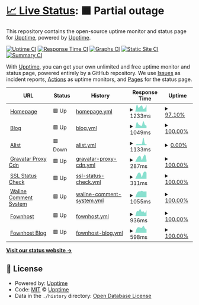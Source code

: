 # [📈 Live Status](https://status.dlya.top): <!--live status--> **🟧 Partial outage**

This repository contains the open-source uptime monitor and status page for [Upptime](https://upptime.js.org), powered by [Upptime](https://github.com/upptime/upptime).

[![Uptime CI](https://github.com/Guangsudalao/uptime/workflows/Uptime%20CI/badge.svg)](https://github.com/Guangsudalao/uptime/actions?query=workflow%3A%22Uptime+CI%22)
[![Response Time CI](https://github.com/Guangsudalao/uptime/workflows/Response%20Time%20CI/badge.svg)](https://github.com/Guangsudalao/uptime/actions?query=workflow%3A%22Response+Time+CI%22)
[![Graphs CI](https://github.com/Guangsudalao/uptime/workflows/Graphs%20CI/badge.svg)](https://github.com/Guangsudalao/uptime/actions?query=workflow%3A%22Graphs+CI%22)
[![Static Site CI](https://github.com/Guangsudalao/uptime/workflows/Static%20Site%20CI/badge.svg)](https://github.com/Guangsudalao/uptime/actions?query=workflow%3A%22Static+Site+CI%22)
[![Summary CI](https://github.com/Guangsudalao/uptime/workflows/Summary%20CI/badge.svg)](https://github.com/Guangsudalao/uptime/actions?query=workflow%3A%22Summary+CI%22)

With [Upptime](https://upptime.js.org), you can get your own unlimited and free uptime monitor and status page, powered entirely by a GitHub repository. We use [Issues](https://github.com/upptime/upptime/issues) as incident reports, [Actions](https://github.com/Guangsudalao/uptime/actions) as uptime monitors, and [Pages](https://status.dlya.top) for the status page.

<!--start: status pages-->
<!-- This summary is generated by Upptime (https://github.com/upptime/upptime) -->
<!-- Do not edit this manually, your changes will be overwritten -->
<!-- prettier-ignore -->
| URL | Status | History | Response Time | Uptime |
| --- | ------ | ------- | ------------- | ------ |
| <img alt="" src="https://icons.duckduckgo.com/ip3/www.dlya.top.ico" height="13"> [Homepage](https://www.dlya.top) | 🟩 Up | [homepage.yml](https://github.com/Guangsudalao/uptime/commits/HEAD/history/homepage.yml) | <details><summary><img alt="Response time graph" src="./graphs/homepage/response-time-week.png" height="20"> 1233ms</summary><br><a href="https://action.status.dlya.top/history/homepage"><img alt="Response time 3266" src="https://img.shields.io/endpoint?url=https%3A%2F%2Fraw.githubusercontent.com%2FGuangsudalao%2Fuptime%2FHEAD%2Fapi%2Fhomepage%2Fresponse-time.json"></a><br><a href="https://action.status.dlya.top/history/homepage"><img alt="24-hour response time 1227" src="https://img.shields.io/endpoint?url=https%3A%2F%2Fraw.githubusercontent.com%2FGuangsudalao%2Fuptime%2FHEAD%2Fapi%2Fhomepage%2Fresponse-time-day.json"></a><br><a href="https://action.status.dlya.top/history/homepage"><img alt="7-day response time 1233" src="https://img.shields.io/endpoint?url=https%3A%2F%2Fraw.githubusercontent.com%2FGuangsudalao%2Fuptime%2FHEAD%2Fapi%2Fhomepage%2Fresponse-time-week.json"></a><br><a href="https://action.status.dlya.top/history/homepage"><img alt="30-day response time 1084" src="https://img.shields.io/endpoint?url=https%3A%2F%2Fraw.githubusercontent.com%2FGuangsudalao%2Fuptime%2FHEAD%2Fapi%2Fhomepage%2Fresponse-time-month.json"></a><br><a href="https://action.status.dlya.top/history/homepage"><img alt="1-year response time 3266" src="https://img.shields.io/endpoint?url=https%3A%2F%2Fraw.githubusercontent.com%2FGuangsudalao%2Fuptime%2FHEAD%2Fapi%2Fhomepage%2Fresponse-time-year.json"></a></details> | <details><summary><a href="https://action.status.dlya.top/history/homepage">97.10%</a></summary><a href="https://action.status.dlya.top/history/homepage"><img alt="All-time uptime 98.42%" src="https://img.shields.io/endpoint?url=https%3A%2F%2Fraw.githubusercontent.com%2FGuangsudalao%2Fuptime%2FHEAD%2Fapi%2Fhomepage%2Fuptime.json"></a><br><a href="https://action.status.dlya.top/history/homepage"><img alt="24-hour uptime 79.68%" src="https://img.shields.io/endpoint?url=https%3A%2F%2Fraw.githubusercontent.com%2FGuangsudalao%2Fuptime%2FHEAD%2Fapi%2Fhomepage%2Fuptime-day.json"></a><br><a href="https://action.status.dlya.top/history/homepage"><img alt="7-day uptime 97.10%" src="https://img.shields.io/endpoint?url=https%3A%2F%2Fraw.githubusercontent.com%2FGuangsudalao%2Fuptime%2FHEAD%2Fapi%2Fhomepage%2Fuptime-week.json"></a><br><a href="https://action.status.dlya.top/history/homepage"><img alt="30-day uptime 99.33%" src="https://img.shields.io/endpoint?url=https%3A%2F%2Fraw.githubusercontent.com%2FGuangsudalao%2Fuptime%2FHEAD%2Fapi%2Fhomepage%2Fuptime-month.json"></a><br><a href="https://action.status.dlya.top/history/homepage"><img alt="1-year uptime 98.42%" src="https://img.shields.io/endpoint?url=https%3A%2F%2Fraw.githubusercontent.com%2FGuangsudalao%2Fuptime%2FHEAD%2Fapi%2Fhomepage%2Fuptime-year.json"></a></details>
| <img alt="" src="https://icons.duckduckgo.com/ip3/blog.dlya.top.ico" height="13"> [Blog](https://blog.dlya.top) | 🟩 Up | [blog.yml](https://github.com/Guangsudalao/uptime/commits/HEAD/history/blog.yml) | <details><summary><img alt="Response time graph" src="./graphs/blog/response-time-week.png" height="20"> 1049ms</summary><br><a href="https://action.status.dlya.top/history/blog"><img alt="Response time 2847" src="https://img.shields.io/endpoint?url=https%3A%2F%2Fraw.githubusercontent.com%2FGuangsudalao%2Fuptime%2FHEAD%2Fapi%2Fblog%2Fresponse-time.json"></a><br><a href="https://action.status.dlya.top/history/blog"><img alt="24-hour response time 642" src="https://img.shields.io/endpoint?url=https%3A%2F%2Fraw.githubusercontent.com%2FGuangsudalao%2Fuptime%2FHEAD%2Fapi%2Fblog%2Fresponse-time-day.json"></a><br><a href="https://action.status.dlya.top/history/blog"><img alt="7-day response time 1049" src="https://img.shields.io/endpoint?url=https%3A%2F%2Fraw.githubusercontent.com%2FGuangsudalao%2Fuptime%2FHEAD%2Fapi%2Fblog%2Fresponse-time-week.json"></a><br><a href="https://action.status.dlya.top/history/blog"><img alt="30-day response time 800" src="https://img.shields.io/endpoint?url=https%3A%2F%2Fraw.githubusercontent.com%2FGuangsudalao%2Fuptime%2FHEAD%2Fapi%2Fblog%2Fresponse-time-month.json"></a><br><a href="https://action.status.dlya.top/history/blog"><img alt="1-year response time 2847" src="https://img.shields.io/endpoint?url=https%3A%2F%2Fraw.githubusercontent.com%2FGuangsudalao%2Fuptime%2FHEAD%2Fapi%2Fblog%2Fresponse-time-year.json"></a></details> | <details><summary><a href="https://action.status.dlya.top/history/blog">100.00%</a></summary><a href="https://action.status.dlya.top/history/blog"><img alt="All-time uptime 98.59%" src="https://img.shields.io/endpoint?url=https%3A%2F%2Fraw.githubusercontent.com%2FGuangsudalao%2Fuptime%2FHEAD%2Fapi%2Fblog%2Fuptime.json"></a><br><a href="https://action.status.dlya.top/history/blog"><img alt="24-hour uptime 100.00%" src="https://img.shields.io/endpoint?url=https%3A%2F%2Fraw.githubusercontent.com%2FGuangsudalao%2Fuptime%2FHEAD%2Fapi%2Fblog%2Fuptime-day.json"></a><br><a href="https://action.status.dlya.top/history/blog"><img alt="7-day uptime 100.00%" src="https://img.shields.io/endpoint?url=https%3A%2F%2Fraw.githubusercontent.com%2FGuangsudalao%2Fuptime%2FHEAD%2Fapi%2Fblog%2Fuptime-week.json"></a><br><a href="https://action.status.dlya.top/history/blog"><img alt="30-day uptime 100.00%" src="https://img.shields.io/endpoint?url=https%3A%2F%2Fraw.githubusercontent.com%2FGuangsudalao%2Fuptime%2FHEAD%2Fapi%2Fblog%2Fuptime-month.json"></a><br><a href="https://action.status.dlya.top/history/blog"><img alt="1-year uptime 98.59%" src="https://img.shields.io/endpoint?url=https%3A%2F%2Fraw.githubusercontent.com%2FGuangsudalao%2Fuptime%2FHEAD%2Fapi%2Fblog%2Fuptime-year.json"></a></details>
| <img alt="" src="https://icons.duckduckgo.com/ip3/file.dlya.top.ico" height="13"> [Alist](https://file.dlya.top) | 🟥 Down | [alist.yml](https://github.com/Guangsudalao/uptime/commits/HEAD/history/alist.yml) | <details><summary><img alt="Response time graph" src="./graphs/alist/response-time-week.png" height="20"> 1133ms</summary><br><a href="https://action.status.dlya.top/history/alist"><img alt="Response time 2348" src="https://img.shields.io/endpoint?url=https%3A%2F%2Fraw.githubusercontent.com%2FGuangsudalao%2Fuptime%2FHEAD%2Fapi%2Falist%2Fresponse-time.json"></a><br><a href="https://action.status.dlya.top/history/alist"><img alt="24-hour response time 507" src="https://img.shields.io/endpoint?url=https%3A%2F%2Fraw.githubusercontent.com%2FGuangsudalao%2Fuptime%2FHEAD%2Fapi%2Falist%2Fresponse-time-day.json"></a><br><a href="https://action.status.dlya.top/history/alist"><img alt="7-day response time 1133" src="https://img.shields.io/endpoint?url=https%3A%2F%2Fraw.githubusercontent.com%2FGuangsudalao%2Fuptime%2FHEAD%2Fapi%2Falist%2Fresponse-time-week.json"></a><br><a href="https://action.status.dlya.top/history/alist"><img alt="30-day response time 1271" src="https://img.shields.io/endpoint?url=https%3A%2F%2Fraw.githubusercontent.com%2FGuangsudalao%2Fuptime%2FHEAD%2Fapi%2Falist%2Fresponse-time-month.json"></a><br><a href="https://action.status.dlya.top/history/alist"><img alt="1-year response time 2348" src="https://img.shields.io/endpoint?url=https%3A%2F%2Fraw.githubusercontent.com%2FGuangsudalao%2Fuptime%2FHEAD%2Fapi%2Falist%2Fresponse-time-year.json"></a></details> | <details><summary><a href="https://action.status.dlya.top/history/alist">0.00%</a></summary><a href="https://action.status.dlya.top/history/alist"><img alt="All-time uptime 85.05%" src="https://img.shields.io/endpoint?url=https%3A%2F%2Fraw.githubusercontent.com%2FGuangsudalao%2Fuptime%2FHEAD%2Fapi%2Falist%2Fuptime.json"></a><br><a href="https://action.status.dlya.top/history/alist"><img alt="24-hour uptime 0.00%" src="https://img.shields.io/endpoint?url=https%3A%2F%2Fraw.githubusercontent.com%2FGuangsudalao%2Fuptime%2FHEAD%2Fapi%2Falist%2Fuptime-day.json"></a><br><a href="https://action.status.dlya.top/history/alist"><img alt="7-day uptime 0.00%" src="https://img.shields.io/endpoint?url=https%3A%2F%2Fraw.githubusercontent.com%2FGuangsudalao%2Fuptime%2FHEAD%2Fapi%2Falist%2Fuptime-week.json"></a><br><a href="https://action.status.dlya.top/history/alist"><img alt="30-day uptime 43.44%" src="https://img.shields.io/endpoint?url=https%3A%2F%2Fraw.githubusercontent.com%2FGuangsudalao%2Fuptime%2FHEAD%2Fapi%2Falist%2Fuptime-month.json"></a><br><a href="https://action.status.dlya.top/history/alist"><img alt="1-year uptime 85.05%" src="https://img.shields.io/endpoint?url=https%3A%2F%2Fraw.githubusercontent.com%2FGuangsudalao%2Fuptime%2FHEAD%2Fapi%2Falist%2Fuptime-year.json"></a></details>
| <img alt="" src="https://icons.duckduckgo.com/ip3/avatar.dlya.top.ico" height="13"> [Gravatar Proxy Cdn](https://avatar.dlya.top) | 🟩 Up | [gravatar-proxy-cdn.yml](https://github.com/Guangsudalao/uptime/commits/HEAD/history/gravatar-proxy-cdn.yml) | <details><summary><img alt="Response time graph" src="./graphs/gravatar-proxy-cdn/response-time-week.png" height="20"> 287ms</summary><br><a href="https://action.status.dlya.top/history/gravatar-proxy-cdn"><img alt="Response time 332" src="https://img.shields.io/endpoint?url=https%3A%2F%2Fraw.githubusercontent.com%2FGuangsudalao%2Fuptime%2FHEAD%2Fapi%2Fgravatar-proxy-cdn%2Fresponse-time.json"></a><br><a href="https://action.status.dlya.top/history/gravatar-proxy-cdn"><img alt="24-hour response time 93" src="https://img.shields.io/endpoint?url=https%3A%2F%2Fraw.githubusercontent.com%2FGuangsudalao%2Fuptime%2FHEAD%2Fapi%2Fgravatar-proxy-cdn%2Fresponse-time-day.json"></a><br><a href="https://action.status.dlya.top/history/gravatar-proxy-cdn"><img alt="7-day response time 287" src="https://img.shields.io/endpoint?url=https%3A%2F%2Fraw.githubusercontent.com%2FGuangsudalao%2Fuptime%2FHEAD%2Fapi%2Fgravatar-proxy-cdn%2Fresponse-time-week.json"></a><br><a href="https://action.status.dlya.top/history/gravatar-proxy-cdn"><img alt="30-day response time 324" src="https://img.shields.io/endpoint?url=https%3A%2F%2Fraw.githubusercontent.com%2FGuangsudalao%2Fuptime%2FHEAD%2Fapi%2Fgravatar-proxy-cdn%2Fresponse-time-month.json"></a><br><a href="https://action.status.dlya.top/history/gravatar-proxy-cdn"><img alt="1-year response time 332" src="https://img.shields.io/endpoint?url=https%3A%2F%2Fraw.githubusercontent.com%2FGuangsudalao%2Fuptime%2FHEAD%2Fapi%2Fgravatar-proxy-cdn%2Fresponse-time-year.json"></a></details> | <details><summary><a href="https://action.status.dlya.top/history/gravatar-proxy-cdn">100.00%</a></summary><a href="https://action.status.dlya.top/history/gravatar-proxy-cdn"><img alt="All-time uptime 99.98%" src="https://img.shields.io/endpoint?url=https%3A%2F%2Fraw.githubusercontent.com%2FGuangsudalao%2Fuptime%2FHEAD%2Fapi%2Fgravatar-proxy-cdn%2Fuptime.json"></a><br><a href="https://action.status.dlya.top/history/gravatar-proxy-cdn"><img alt="24-hour uptime 100.00%" src="https://img.shields.io/endpoint?url=https%3A%2F%2Fraw.githubusercontent.com%2FGuangsudalao%2Fuptime%2FHEAD%2Fapi%2Fgravatar-proxy-cdn%2Fuptime-day.json"></a><br><a href="https://action.status.dlya.top/history/gravatar-proxy-cdn"><img alt="7-day uptime 100.00%" src="https://img.shields.io/endpoint?url=https%3A%2F%2Fraw.githubusercontent.com%2FGuangsudalao%2Fuptime%2FHEAD%2Fapi%2Fgravatar-proxy-cdn%2Fuptime-week.json"></a><br><a href="https://action.status.dlya.top/history/gravatar-proxy-cdn"><img alt="30-day uptime 100.00%" src="https://img.shields.io/endpoint?url=https%3A%2F%2Fraw.githubusercontent.com%2FGuangsudalao%2Fuptime%2FHEAD%2Fapi%2Fgravatar-proxy-cdn%2Fuptime-month.json"></a><br><a href="https://action.status.dlya.top/history/gravatar-proxy-cdn"><img alt="1-year uptime 99.98%" src="https://img.shields.io/endpoint?url=https%3A%2F%2Fraw.githubusercontent.com%2FGuangsudalao%2Fuptime%2FHEAD%2Fapi%2Fgravatar-proxy-cdn%2Fuptime-year.json"></a></details>
| <img alt="" src="https://icons.duckduckgo.com/ip3/ssl.dlya.top.ico" height="13"> [SSL Status Check](https://ssl.dlya.top) | 🟩 Up | [ssl-status-check.yml](https://github.com/Guangsudalao/uptime/commits/HEAD/history/ssl-status-check.yml) | <details><summary><img alt="Response time graph" src="./graphs/ssl-status-check/response-time-week.png" height="20"> 311ms</summary><br><a href="https://action.status.dlya.top/history/ssl-status-check"><img alt="Response time 307" src="https://img.shields.io/endpoint?url=https%3A%2F%2Fraw.githubusercontent.com%2FGuangsudalao%2Fuptime%2FHEAD%2Fapi%2Fssl-status-check%2Fresponse-time.json"></a><br><a href="https://action.status.dlya.top/history/ssl-status-check"><img alt="24-hour response time 369" src="https://img.shields.io/endpoint?url=https%3A%2F%2Fraw.githubusercontent.com%2FGuangsudalao%2Fuptime%2FHEAD%2Fapi%2Fssl-status-check%2Fresponse-time-day.json"></a><br><a href="https://action.status.dlya.top/history/ssl-status-check"><img alt="7-day response time 311" src="https://img.shields.io/endpoint?url=https%3A%2F%2Fraw.githubusercontent.com%2FGuangsudalao%2Fuptime%2FHEAD%2Fapi%2Fssl-status-check%2Fresponse-time-week.json"></a><br><a href="https://action.status.dlya.top/history/ssl-status-check"><img alt="30-day response time 294" src="https://img.shields.io/endpoint?url=https%3A%2F%2Fraw.githubusercontent.com%2FGuangsudalao%2Fuptime%2FHEAD%2Fapi%2Fssl-status-check%2Fresponse-time-month.json"></a><br><a href="https://action.status.dlya.top/history/ssl-status-check"><img alt="1-year response time 307" src="https://img.shields.io/endpoint?url=https%3A%2F%2Fraw.githubusercontent.com%2FGuangsudalao%2Fuptime%2FHEAD%2Fapi%2Fssl-status-check%2Fresponse-time-year.json"></a></details> | <details><summary><a href="https://action.status.dlya.top/history/ssl-status-check">100.00%</a></summary><a href="https://action.status.dlya.top/history/ssl-status-check"><img alt="All-time uptime 99.98%" src="https://img.shields.io/endpoint?url=https%3A%2F%2Fraw.githubusercontent.com%2FGuangsudalao%2Fuptime%2FHEAD%2Fapi%2Fssl-status-check%2Fuptime.json"></a><br><a href="https://action.status.dlya.top/history/ssl-status-check"><img alt="24-hour uptime 100.00%" src="https://img.shields.io/endpoint?url=https%3A%2F%2Fraw.githubusercontent.com%2FGuangsudalao%2Fuptime%2FHEAD%2Fapi%2Fssl-status-check%2Fuptime-day.json"></a><br><a href="https://action.status.dlya.top/history/ssl-status-check"><img alt="7-day uptime 100.00%" src="https://img.shields.io/endpoint?url=https%3A%2F%2Fraw.githubusercontent.com%2FGuangsudalao%2Fuptime%2FHEAD%2Fapi%2Fssl-status-check%2Fuptime-week.json"></a><br><a href="https://action.status.dlya.top/history/ssl-status-check"><img alt="30-day uptime 100.00%" src="https://img.shields.io/endpoint?url=https%3A%2F%2Fraw.githubusercontent.com%2FGuangsudalao%2Fuptime%2FHEAD%2Fapi%2Fssl-status-check%2Fuptime-month.json"></a><br><a href="https://action.status.dlya.top/history/ssl-status-check"><img alt="1-year uptime 99.98%" src="https://img.shields.io/endpoint?url=https%3A%2F%2Fraw.githubusercontent.com%2FGuangsudalao%2Fuptime%2FHEAD%2Fapi%2Fssl-status-check%2Fuptime-year.json"></a></details>
| <img alt="" src="https://icons.duckduckgo.com/ip3/waline.comment.dlya.top.ico" height="13"> [Waline Comment System](https://waline.comment.dlya.top) | 🟩 Up | [waline-comment-system.yml](https://github.com/Guangsudalao/uptime/commits/HEAD/history/waline-comment-system.yml) | <details><summary><img alt="Response time graph" src="./graphs/waline-comment-system/response-time-week.png" height="20"> 1055ms</summary><br><a href="https://action.status.dlya.top/history/waline-comment-system"><img alt="Response time 1044" src="https://img.shields.io/endpoint?url=https%3A%2F%2Fraw.githubusercontent.com%2FGuangsudalao%2Fuptime%2FHEAD%2Fapi%2Fwaline-comment-system%2Fresponse-time.json"></a><br><a href="https://action.status.dlya.top/history/waline-comment-system"><img alt="24-hour response time 1090" src="https://img.shields.io/endpoint?url=https%3A%2F%2Fraw.githubusercontent.com%2FGuangsudalao%2Fuptime%2FHEAD%2Fapi%2Fwaline-comment-system%2Fresponse-time-day.json"></a><br><a href="https://action.status.dlya.top/history/waline-comment-system"><img alt="7-day response time 1055" src="https://img.shields.io/endpoint?url=https%3A%2F%2Fraw.githubusercontent.com%2FGuangsudalao%2Fuptime%2FHEAD%2Fapi%2Fwaline-comment-system%2Fresponse-time-week.json"></a><br><a href="https://action.status.dlya.top/history/waline-comment-system"><img alt="30-day response time 1050" src="https://img.shields.io/endpoint?url=https%3A%2F%2Fraw.githubusercontent.com%2FGuangsudalao%2Fuptime%2FHEAD%2Fapi%2Fwaline-comment-system%2Fresponse-time-month.json"></a><br><a href="https://action.status.dlya.top/history/waline-comment-system"><img alt="1-year response time 1044" src="https://img.shields.io/endpoint?url=https%3A%2F%2Fraw.githubusercontent.com%2FGuangsudalao%2Fuptime%2FHEAD%2Fapi%2Fwaline-comment-system%2Fresponse-time-year.json"></a></details> | <details><summary><a href="https://action.status.dlya.top/history/waline-comment-system">100.00%</a></summary><a href="https://action.status.dlya.top/history/waline-comment-system"><img alt="All-time uptime 100.00%" src="https://img.shields.io/endpoint?url=https%3A%2F%2Fraw.githubusercontent.com%2FGuangsudalao%2Fuptime%2FHEAD%2Fapi%2Fwaline-comment-system%2Fuptime.json"></a><br><a href="https://action.status.dlya.top/history/waline-comment-system"><img alt="24-hour uptime 100.00%" src="https://img.shields.io/endpoint?url=https%3A%2F%2Fraw.githubusercontent.com%2FGuangsudalao%2Fuptime%2FHEAD%2Fapi%2Fwaline-comment-system%2Fuptime-day.json"></a><br><a href="https://action.status.dlya.top/history/waline-comment-system"><img alt="7-day uptime 100.00%" src="https://img.shields.io/endpoint?url=https%3A%2F%2Fraw.githubusercontent.com%2FGuangsudalao%2Fuptime%2FHEAD%2Fapi%2Fwaline-comment-system%2Fuptime-week.json"></a><br><a href="https://action.status.dlya.top/history/waline-comment-system"><img alt="30-day uptime 100.00%" src="https://img.shields.io/endpoint?url=https%3A%2F%2Fraw.githubusercontent.com%2FGuangsudalao%2Fuptime%2FHEAD%2Fapi%2Fwaline-comment-system%2Fuptime-month.json"></a><br><a href="https://action.status.dlya.top/history/waline-comment-system"><img alt="1-year uptime 100.00%" src="https://img.shields.io/endpoint?url=https%3A%2F%2Fraw.githubusercontent.com%2FGuangsudalao%2Fuptime%2FHEAD%2Fapi%2Fwaline-comment-system%2Fuptime-year.json"></a></details>
| <img alt="" src="https://icons.duckduckgo.com/ip3/fownhost.ga.ico" height="13"> [Fownhost](https://fownhost.ga) | 🟩 Up | [fownhost.yml](https://github.com/Guangsudalao/uptime/commits/HEAD/history/fownhost.yml) | <details><summary><img alt="Response time graph" src="./graphs/fownhost/response-time-week.png" height="20"> 936ms</summary><br><a href="https://action.status.dlya.top/history/fownhost"><img alt="Response time 3657" src="https://img.shields.io/endpoint?url=https%3A%2F%2Fraw.githubusercontent.com%2FGuangsudalao%2Fuptime%2FHEAD%2Fapi%2Ffownhost%2Fresponse-time.json"></a><br><a href="https://action.status.dlya.top/history/fownhost"><img alt="24-hour response time 1092" src="https://img.shields.io/endpoint?url=https%3A%2F%2Fraw.githubusercontent.com%2FGuangsudalao%2Fuptime%2FHEAD%2Fapi%2Ffownhost%2Fresponse-time-day.json"></a><br><a href="https://action.status.dlya.top/history/fownhost"><img alt="7-day response time 936" src="https://img.shields.io/endpoint?url=https%3A%2F%2Fraw.githubusercontent.com%2FGuangsudalao%2Fuptime%2FHEAD%2Fapi%2Ffownhost%2Fresponse-time-week.json"></a><br><a href="https://action.status.dlya.top/history/fownhost"><img alt="30-day response time 1002" src="https://img.shields.io/endpoint?url=https%3A%2F%2Fraw.githubusercontent.com%2FGuangsudalao%2Fuptime%2FHEAD%2Fapi%2Ffownhost%2Fresponse-time-month.json"></a><br><a href="https://action.status.dlya.top/history/fownhost"><img alt="1-year response time 3657" src="https://img.shields.io/endpoint?url=https%3A%2F%2Fraw.githubusercontent.com%2FGuangsudalao%2Fuptime%2FHEAD%2Fapi%2Ffownhost%2Fresponse-time-year.json"></a></details> | <details><summary><a href="https://action.status.dlya.top/history/fownhost">100.00%</a></summary><a href="https://action.status.dlya.top/history/fownhost"><img alt="All-time uptime 96.60%" src="https://img.shields.io/endpoint?url=https%3A%2F%2Fraw.githubusercontent.com%2FGuangsudalao%2Fuptime%2FHEAD%2Fapi%2Ffownhost%2Fuptime.json"></a><br><a href="https://action.status.dlya.top/history/fownhost"><img alt="24-hour uptime 100.00%" src="https://img.shields.io/endpoint?url=https%3A%2F%2Fraw.githubusercontent.com%2FGuangsudalao%2Fuptime%2FHEAD%2Fapi%2Ffownhost%2Fuptime-day.json"></a><br><a href="https://action.status.dlya.top/history/fownhost"><img alt="7-day uptime 100.00%" src="https://img.shields.io/endpoint?url=https%3A%2F%2Fraw.githubusercontent.com%2FGuangsudalao%2Fuptime%2FHEAD%2Fapi%2Ffownhost%2Fuptime-week.json"></a><br><a href="https://action.status.dlya.top/history/fownhost"><img alt="30-day uptime 99.94%" src="https://img.shields.io/endpoint?url=https%3A%2F%2Fraw.githubusercontent.com%2FGuangsudalao%2Fuptime%2FHEAD%2Fapi%2Ffownhost%2Fuptime-month.json"></a><br><a href="https://action.status.dlya.top/history/fownhost"><img alt="1-year uptime 96.60%" src="https://img.shields.io/endpoint?url=https%3A%2F%2Fraw.githubusercontent.com%2FGuangsudalao%2Fuptime%2FHEAD%2Fapi%2Ffownhost%2Fuptime-year.json"></a></details>
| <img alt="" src="https://icons.duckduckgo.com/ip3/blog.fownhost.ga.ico" height="13"> [Fownhost Blog](http://blog.fownhost.ga) | 🟩 Up | [fownhost-blog.yml](https://github.com/Guangsudalao/uptime/commits/HEAD/history/fownhost-blog.yml) | <details><summary><img alt="Response time graph" src="./graphs/fownhost-blog/response-time-week.png" height="20"> 598ms</summary><br><a href="https://action.status.dlya.top/history/fownhost-blog"><img alt="Response time 1697" src="https://img.shields.io/endpoint?url=https%3A%2F%2Fraw.githubusercontent.com%2FGuangsudalao%2Fuptime%2FHEAD%2Fapi%2Ffownhost-blog%2Fresponse-time.json"></a><br><a href="https://action.status.dlya.top/history/fownhost-blog"><img alt="24-hour response time 407" src="https://img.shields.io/endpoint?url=https%3A%2F%2Fraw.githubusercontent.com%2FGuangsudalao%2Fuptime%2FHEAD%2Fapi%2Ffownhost-blog%2Fresponse-time-day.json"></a><br><a href="https://action.status.dlya.top/history/fownhost-blog"><img alt="7-day response time 598" src="https://img.shields.io/endpoint?url=https%3A%2F%2Fraw.githubusercontent.com%2FGuangsudalao%2Fuptime%2FHEAD%2Fapi%2Ffownhost-blog%2Fresponse-time-week.json"></a><br><a href="https://action.status.dlya.top/history/fownhost-blog"><img alt="30-day response time 619" src="https://img.shields.io/endpoint?url=https%3A%2F%2Fraw.githubusercontent.com%2FGuangsudalao%2Fuptime%2FHEAD%2Fapi%2Ffownhost-blog%2Fresponse-time-month.json"></a><br><a href="https://action.status.dlya.top/history/fownhost-blog"><img alt="1-year response time 1697" src="https://img.shields.io/endpoint?url=https%3A%2F%2Fraw.githubusercontent.com%2FGuangsudalao%2Fuptime%2FHEAD%2Fapi%2Ffownhost-blog%2Fresponse-time-year.json"></a></details> | <details><summary><a href="https://action.status.dlya.top/history/fownhost-blog">100.00%</a></summary><a href="https://action.status.dlya.top/history/fownhost-blog"><img alt="All-time uptime 98.78%" src="https://img.shields.io/endpoint?url=https%3A%2F%2Fraw.githubusercontent.com%2FGuangsudalao%2Fuptime%2FHEAD%2Fapi%2Ffownhost-blog%2Fuptime.json"></a><br><a href="https://action.status.dlya.top/history/fownhost-blog"><img alt="24-hour uptime 100.00%" src="https://img.shields.io/endpoint?url=https%3A%2F%2Fraw.githubusercontent.com%2FGuangsudalao%2Fuptime%2FHEAD%2Fapi%2Ffownhost-blog%2Fuptime-day.json"></a><br><a href="https://action.status.dlya.top/history/fownhost-blog"><img alt="7-day uptime 100.00%" src="https://img.shields.io/endpoint?url=https%3A%2F%2Fraw.githubusercontent.com%2FGuangsudalao%2Fuptime%2FHEAD%2Fapi%2Ffownhost-blog%2Fuptime-week.json"></a><br><a href="https://action.status.dlya.top/history/fownhost-blog"><img alt="30-day uptime 100.00%" src="https://img.shields.io/endpoint?url=https%3A%2F%2Fraw.githubusercontent.com%2FGuangsudalao%2Fuptime%2FHEAD%2Fapi%2Ffownhost-blog%2Fuptime-month.json"></a><br><a href="https://action.status.dlya.top/history/fownhost-blog"><img alt="1-year uptime 98.78%" src="https://img.shields.io/endpoint?url=https%3A%2F%2Fraw.githubusercontent.com%2FGuangsudalao%2Fuptime%2FHEAD%2Fapi%2Ffownhost-blog%2Fuptime-year.json"></a></details>

<!--end: status pages-->

[**Visit our status website →**](https://status.dlya.top)

## 📄 License

- Powered by: [Upptime](https://github.com/upptime/upptime)
- Code: [MIT](./LICENSE) © [Upptime](https://upptime.js.org)
- Data in the `./history` directory: [Open Database License](https://opendatacommons.org/licenses/odbl/1-0/)
